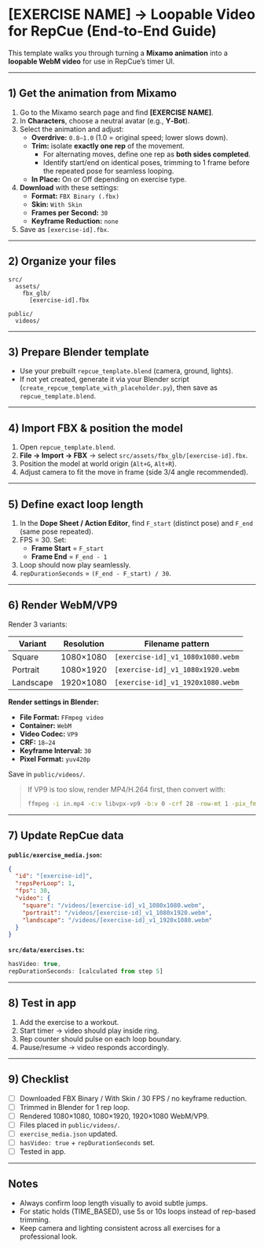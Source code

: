 # [EXERCISE NAME] → Loopable Video for RepCue (End‑to‑End Guide)

This template walks you through turning a **Mixamo animation** into a **loopable WebM video** for use in RepCue’s timer UI.

---

## 1) Get the animation from Mixamo

1. Go to the Mixamo search page and find **[EXERCISE NAME]**.
2. In **Characters**, choose a neutral avatar (e.g., **Y‑Bot**).
3. Select the animation and adjust:
   - **Overdrive:** `0.8–1.0` (1.0 = original speed; lower slows down).
   - **Trim:** isolate **exactly one rep** of the movement.
     - For alternating moves, define one rep as **both sides completed**.
     - Identify start/end on identical poses, trimming to 1 frame before the repeated pose for seamless looping.
   - **In Place:** On or Off depending on exercise type.
4. **Download** with these settings:
   - **Format:** `FBX Binary (.fbx)`
   - **Skin:** `With Skin`
   - **Frames per Second:** `30`
   - **Keyframe Reduction:** `none`
5. Save as `[exercise-id].fbx`.

---

## 2) Organize your files

```
src/
  assets/
    fbx_glb/
      [exercise-id].fbx

public/
  videos/
```

---

## 3) Prepare Blender template

- Use your prebuilt `repcue_template.blend` (camera, ground, lights).
- If not yet created, generate it via your Blender script (`create_repcue_template_with_placeholder.py`), then save as `repcue_template.blend`.

---

## 4) Import FBX & position the model

1. Open `repcue_template.blend`.
2. **File → Import → FBX** → select `src/assets/fbx_glb/[exercise-id].fbx`.
3. Position the model at world origin (`Alt+G`, `Alt+R`).
4. Adjust camera to fit the move in frame (side 3/4 angle recommended).

---

## 5) Define exact loop length

1. In the **Dope Sheet / Action Editor**, find `F_start` (distinct pose) and `F_end` (same pose repeated).
2. FPS = 30. Set:
   - **Frame Start** = `F_start`
   - **Frame End** = `F_end - 1`
3. Loop should now play seamlessly.
4. `repDurationSeconds` = `(F_end - F_start) / 30`.

---

## 6) Render WebM/VP9

Render 3 variants:

| Variant     | Resolution  | Filename pattern                                     |
|-------------|-------------|------------------------------------------------------|
| Square      | 1080×1080   | `[exercise-id]_v1_1080x1080.webm`                     |
| Portrait    | 1080×1920   | `[exercise-id]_v1_1080x1920.webm`                     |
| Landscape   | 1920×1080   | `[exercise-id]_v1_1920x1080.webm`                     |

**Render settings in Blender:**
- **File Format:** `FFmpeg video`
- **Container:** `WebM`
- **Video Codec:** `VP9`
- **CRF:** `18–24`
- **Keyframe Interval:** `30`
- **Pixel Format:** `yuv420p`

Save in `public/videos/`.

> If VP9 is too slow, render MP4/H.264 first, then convert with:
> ```bash
> ffmpeg -i in.mp4 -c:v libvpx-vp9 -b:v 0 -crf 28 -row-mt 1 -pix_fmt yuv420p out.webm
> ```

---

## 7) Update RepCue data

**`public/exercise_media.json`:**
```json
{
  "id": "[exercise-id]",
  "repsPerLoop": 1,
  "fps": 30,
  "video": {
    "square": "/videos/[exercise-id]_v1_1080x1080.webm",
    "portrait": "/videos/[exercise-id]_v1_1080x1920.webm",
    "landscape": "/videos/[exercise-id]_v1_1920x1080.webm"
  }
}
```

**`src/data/exercises.ts`:**
```ts
hasVideo: true,
repDurationSeconds: [calculated from step 5]
```

---

## 8) Test in app

1. Add the exercise to a workout.
2. Start timer → video should play inside ring.
3. Rep counter should pulse on each loop boundary.
4. Pause/resume → video responds accordingly.

---

## 9) Checklist

- [ ] Downloaded FBX Binary / With Skin / 30 FPS / no keyframe reduction.
- [ ] Trimmed in Blender for 1 rep loop.
- [ ] Rendered 1080×1080, 1080×1920, 1920×1080 WebM/VP9.
- [ ] Files placed in `public/videos/`.
- [ ] `exercise_media.json` updated.
- [ ] `hasVideo: true` + `repDurationSeconds` set.
- [ ] Tested in app.

---

## Notes

- Always confirm loop length visually to avoid subtle jumps.
- For static holds (TIME_BASED), use 5s or 10s loops instead of rep-based trimming.
- Keep camera and lighting consistent across all exercises for a professional look.
